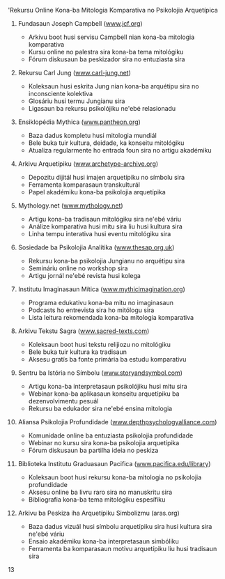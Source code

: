 'Rekursu Online Kona-ba Mitologia Komparativa no Psikolojia Arquetípica

1. Fundasaun Joseph Campbell (www.jcf.org)
   - Arkivu boot husi servisu Campbell nian kona-ba mitologia komparativa
   - Kursu online no palestra sira kona-ba tema mitológiku
   - Fórum diskusaun ba peskizador sira no entuziasta sira

2. Rekursu Carl Jung (www.carl-jung.net)
   - Koleksaun husi eskrita Jung nian kona-ba arquétipu sira no inconsciente kolektiva
   - Glosáriu husi termu Jungianu sira
   - Ligasaun ba rekursu psikolójiku ne'ebé relasionadu

3. Ensiklopédia Mythica (www.pantheon.org)
   - Baza dadus kompletu husi mitologia mundiál
   - Bele buka tuir kultura, deidade, ka konseitu mitológiku
   - Atualiza regularmente ho entrada foun sira no artigu akadémiku

4. Arkivu Arquetípiku (www.archetype-archive.org)
   - Depozitu dijitál husi imajen arquetípiku no símbolu sira
   - Ferramenta komparasaun transkulturál
   - Papel akadémiku kona-ba psikolojia arquetípika

5. Mythology.net (www.mythology.net)
   - Artigu kona-ba tradisaun mitológiku sira ne'ebé váriu
   - Análize komparativa husi mitu sira liu husi kultura sira
   - Linha tempu interativa husi eventu mitológiku sira

6. Sosiedade ba Psikolojia Analítika (www.thesap.org.uk)
   - Rekursu kona-ba psikolojia Jungianu no arquétipu sira
   - Semináriu online no workshop sira
   - Artigu jornál ne'ebé revista husi kolega

7. Institutu Imaginasaun Mítica (www.mythicimagination.org)
   - Programa edukativu kona-ba mitu no imaginasaun
   - Podcasts ho entrevista sira ho mitólogu sira
   - Lista leitura rekomendada kona-ba mitologia komparativa

8. Arkivu Tekstu Sagra (www.sacred-texts.com)
   - Koleksaun boot husi tekstu relijiozu no mitológiku
   - Bele buka tuir kultura ka tradisaun
   - Aksesu gratís ba fonte primária ba estudu komparativu

9. Sentru ba Istória no Símbolu (www.storyandsymbol.com)
   - Artigu kona-ba interpretasaun psikolójiku husi mitu sira
   - Webinar kona-ba aplikasaun konseitu arquetípiku ba dezenvolvimentu pesuál
   - Rekursu ba edukador sira ne'ebé ensina mitologia

10. Aliansa Psikolojia Profundidade (www.depthpsychologyalliance.com)
    - Komunidade online ba entuziasta psikolojia profundidade
    - Webinar no kursu sira kona-ba psikolojia arquetípika
    - Fórum diskusaun ba partilha ideia no peskiza

11. Biblioteka Institutu Graduasaun Pacifica (www.pacifica.edu/library)
    - Koleksaun boot husi rekursu kona-ba mitologia no psikolojia profundidade
    - Aksesu online ba livru raro sira no manuskritu sira
    - Bibliografia kona-ba tema mitológiku espesífiku

12. Arkivu ba Peskiza iha Arquetípiku Simbolizmu (aras.org)
    - Baza dadus vizuál husi símbolu arquetípiku sira husi kultura sira ne'ebé váriu
    - Ensaio akadémiku kona-ba interpretasaun simbóliku
    - Ferramenta ba komparasaun motivu arquetípiku liu husi tradisaun sira

13